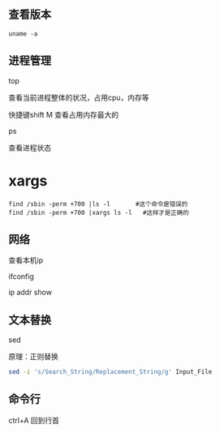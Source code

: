 ## 查看版本

```
uname -a
```



## 进程管理

top 

查看当前进程整体的状况，占用cpu，内存等

快捷键shift M 查看占用内存最大的



ps

查看进程状态





# xargs

```shell
find /sbin -perm +700 |ls -l       #这个命令是错误的
find /sbin -perm +700 |xargs ls -l   #这样才是正确的
```





## 网络

查看本机ip



ifconfig 

ip addr show



## 文本替换

sed

原理：正则替换

```sh
sed -i 's/Search_String/Replacement_String/g' Input_File
```



## 命令行

ctrl+A 回到行首





